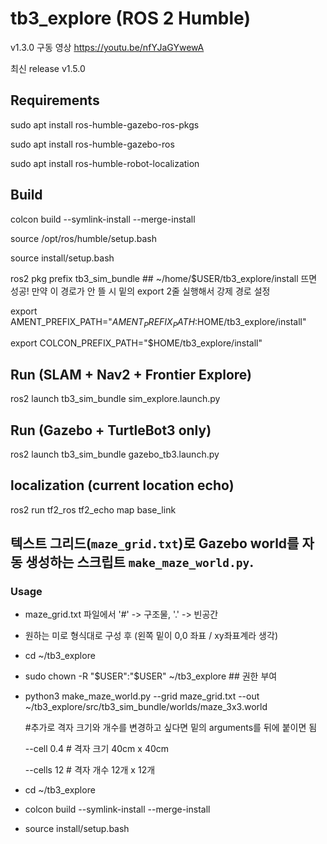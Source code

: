 # tb3_explore (ROS 2 Humble)
v1.3.0 구동 영상
https://youtu.be/nfYJaGYwewA

최신 release v1.5.0

## Requirements
sudo apt install ros-humble-gazebo-ros-pkgs

sudo apt install ros-humble-gazebo-ros

sudo apt install ros-humble-robot-localization

## Build
colcon build --symlink-install --merge-install

source /opt/ros/humble/setup.bash

source install/setup.bash

ros2 pkg prefix tb3_sim_bundle ## ~/home/$USER/tb3_explore/install 뜨면 성공! 만약 이 경로가 안 뜰 시 밑의 export 2줄 실행해서 강제 경로 설정


export AMENT_PREFIX_PATH="$AMENT_PREFIX_PATH:$HOME/tb3_explore/install"

export COLCON_PREFIX_PATH="$HOME/tb3_explore/install"



## Run (SLAM + Nav2 + Frontier Explore)
ros2 launch tb3_sim_bundle sim_explore.launch.py

## Run (Gazebo + TurtleBot3 only)
ros2 launch tb3_sim_bundle gazebo_tb3.launch.py


## localization (current location echo)
ros2 run tf2_ros tf2_echo map base_link

## 텍스트 그리드(`maze_grid.txt`)로 Gazebo world를 자동 생성하는 스크립트 `make_maze_world.py`.
### Usage
- maze_grid.txt 파일에서 '#' -> 구조물, '.' -> 빈공간
- 원하는 미로 형식대로 구성 후 (왼쪽 밑이 0,0 좌표 / xy좌표계라 생각)

- cd ~/tb3_explore
- sudo chown -R "$USER":"$USER" ~/tb3_explore ## 권한 부여
- python3 make_maze_world.py --grid maze_grid.txt --out ~/tb3_explore/src/tb3_sim_bundle/worlds/maze_3x3.world

  #추가로 격자 크기와 개수를 변경하고 싶다면 밑의 arguments를 뒤에 붙이면 됨

  --cell 0.4 # 격자 크기 40cm x 40cm
  
  --cells 12 # 격자 개수 12개 x 12개


- cd ~/tb3_explore
- colcon build --symlink-install --merge-install
- source install/setup.bash
